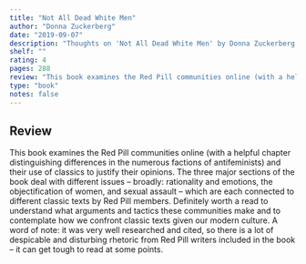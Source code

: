 ```yaml
---
title: "Not All Dead White Men"
author: "Donna Zuckerberg"
date: "2019-09-07"
description: "Thoughts on 'Not All Dead White Men' by Donna Zuckerberg."
shelf: ""
rating: 4
pages: 288
review: "This book examines the Red Pill communities online (with a helpful chapter distinguishing differences in the numerous factions of antifeminists) and their use of classics to justify their opinions. The three major sections of the book deal with different issues – broadly: rationality and emotions, the objectification of women, and sexual assault – which are each connected to different classic texts by Red Pill members. Definitely worth a read to understand what arguments and tactics these communities make and to contemplate how we confront classic texts given our modern culture. A word of note: it was very well researched and cited, so there is a lot of despicable and disturbing rhetoric from Red Pill writers included in the book – it can get tough to read at some points."
type: "book"
notes: false
---
```


## Review

This book examines the Red Pill communities online (with a helpful chapter distinguishing differences in the numerous factions of antifeminists) and their use of classics to justify their opinions. The three major sections of the book deal with different issues – broadly: rationality and emotions, the objectification of women, and sexual assault – which are each connected to different classic texts by Red Pill members. Definitely worth a read to understand what arguments and tactics these communities make and to contemplate how we confront classic texts given our modern culture. A word of note: it was very well researched and cited, so there is a lot of despicable and disturbing rhetoric from Red Pill writers included in the book – it can get tough to read at some points.
